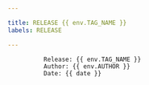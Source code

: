```yaml
---

title: RELEASE {{ env.TAG_NAME }}
labels: RELEASE

---
```

              Release: {{ env.TAG_NAME }}
              Author: {{ env.AUTHOR }}
              Date: {{ date }}

